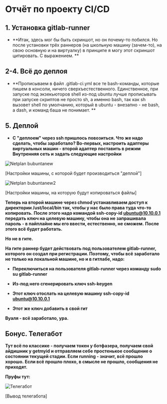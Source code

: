 # Отчёт по проекту CI/CD #

## 1. Установка gitlab-runner ##

+ **Итак, здесь мог бы быть скриншот, но он почему-то побился. Но после установки трёх раннеров (на школьную машину (зачем-то), на свою основную и на виртуалку) в принципе я могу этот скриншот цитировать. С выражением. **

## 2-4. Всё до деплоя ##

+ **Прописываем в файл .gitlab-ci.yml все те bash-команды, которые пишем в консоли, ничего сверхъестественного. Единственное, при запуске под экзекьюторов shell из-под ubuntu лучше прописывать при запуске скриптов не просто sh, а именно bash, так как sh вызовет shell по умолчанию, который в ubuntu - внезапно - не bash, a dash, и команд баша не понимает. ** 

## 5. Деплой ##

+ **С "деплоем" через ssh пришлось повозиться. Что же надо сделать, чтобы заработало? Во-первых, настроить адаптеры виртуальных машин - второй адаптер поставить в режим Внутренняя сеть и задать следующие настройки**

![Netplan bubuntanew](https://repos.21-school.ru/students/DO6_CICD.ID_356283/delmerfi_student.21_school.ru/DO6_CICD-1/-/raw/develop/datasets/bubuntanew.png "Netplan bubuntanew")

[Настройки машины, с которой будет производиться "деплой"]

![Netplan bubuntanew2](https://repos.21-school.ru/students/DO6_CICD.ID_356283/delmerfi_student.21_school.ru/DO6_CICD-1/-/raw/develop/datasets/bubuntanew2.png "Netplan bubuntanew2")

[Настройки машины, на которую будут копироваться файлы]

**Теперь на второй машине через chmod устанавливаем доступ к директории /ust/local/bin так, чтобы у нас было права туда что-то копировать.**
**После этого надо командой ssh-copy-id ubuntu@10.10.0.1 передать ключ на целевую машину, чтобы она не запрашивала пароль - в пайплайне мы его ввести, естественно, не сможем.**
**После этого всё будет работать.**

**Но не в гите.**

**На гите раннер будет действовать под пользователем gitlab-runner, которого он создал при регистрации. Поэтому, чтобы всё заработало не только на локальной машине, но и в гитлабе, надо:**

 + **Переключиться на пользователя gitlab-runner через команду sudo su gitlab-runner**

 + **Из-под него сгенерировать ключ ssh-keygen**

 + **Этот ключ отослать на целевую машину ssh-copy-id ubuntu@10.10.0.1** 

 + **Этот же ключ добавить в свой гит**

**Вуаля - всё заработало, ура.**

## Бонус. Телегабот ##

**Тут всё по классике - получаем токен у ботфазера, получаем свой айдишник у getmyid и отправляем себе простенькое сообщение о состоянии текущей стадии. Если running - значит, всё прошло хорошо.**
**Если всё прошло плохо, в смысле не прошло, сообщения не приходят.**

**Пруфы тут:**

![Телегабот](https://repos.21-school.ru/students/DO6_CICD.ID_356283/delmerfi_student.21_school.ru/DO6_CICD-1/-/raw/develop/datasets/telegram.png "Телегабот")

[Вывод телегабота]
